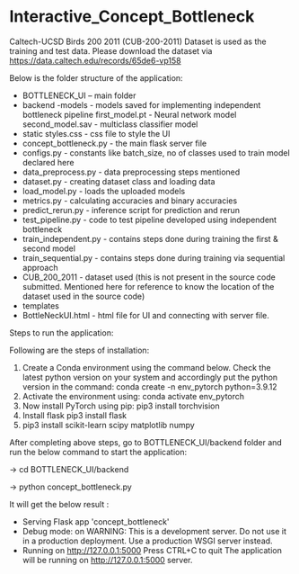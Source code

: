 # Interactive_Concept_Bottleneck

Caltech-UCSD Birds 200 2011 (CUB-200-2011) Dataset is used as the training and test data. Please download the dataset via https://data.caltech.edu/records/65de6-vp158

Below is the folder structure of the application:
- BOTTLENECK_UI – main folder
- backend
-models - models saved for implementing independent bottleneck pipeline
first_model.pt - Neural network model
second_model.sav - multiclass classifier model
- static
styles.css - css file to style the UI
- concept_bottleneck.py - the main flask server file
- configs.py - constants like batch_size, no of classes used to train model declared here
- data_preprocess.py - data preprocessing steps mentioned
- dataset.py - creating dataset class and loading data
- load_model.py - loads the uploaded models
- metrics.py - calculating accuracies and binary accuracies
- predict_rerun.py - inference script for prediction and rerun
- test_pipeline.py - code to test pipeline developed using independent bottleneck
- train_independent.py - contains steps done during training the first & second model
- train_sequential.py - contains steps done during training via sequential approach
- CUB_200_2011 - dataset used (this is not present in the source code submitted. Mentioned here for reference to know the location of the dataset used in the source code)
- templates
- BottleNeckUI.html - html file for UI and connecting with server file.


Steps to run the application:

Following are the steps of installation:
1. Create a Conda environment using the command below. Check the latest python version on your system and accordingly put the python version in the command:
conda create -n env_pytorch python=3.9.12
2. Activate the environment using: conda activate env_pytorch
3. Now install PyTorch using pip: pip3 install torchvision
4. Install flask pip3 install flask
5. pip3 install scikit-learn scipy matplotlib numpy


After completing above steps, go to BOTTLENECK_UI/backend folder and run the below command to start the application:

-> cd BOTTLENECK_UI/backend

-> python concept_bottleneck.py

It will get the below result :
* Serving Flask app 'concept_bottleneck'
* Debug mode: on
WARNING: This is a development server. Do not use it in a production deployment. Use a production WSGI server instead.
* Running on http://127.0.0.1:5000
Press CTRL+C to quit
The application will be running on http://127.0.0.1:5000 server.
